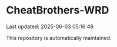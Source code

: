 # CheatBrothers-WRD

Last updated: 2025-06-03 05:16:48

This repository is automatically maintained.
